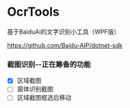 # OcrTools
基于BaiduAi的文字识别小工具（WPF版）

https://github.com/Baidu-AIP/dotnet-sdk
### 截图识别--正在筹备的功能
- [X] 区域截图
- [ ] 窗体识别截图
- [ ] 区域截图框选后移动
